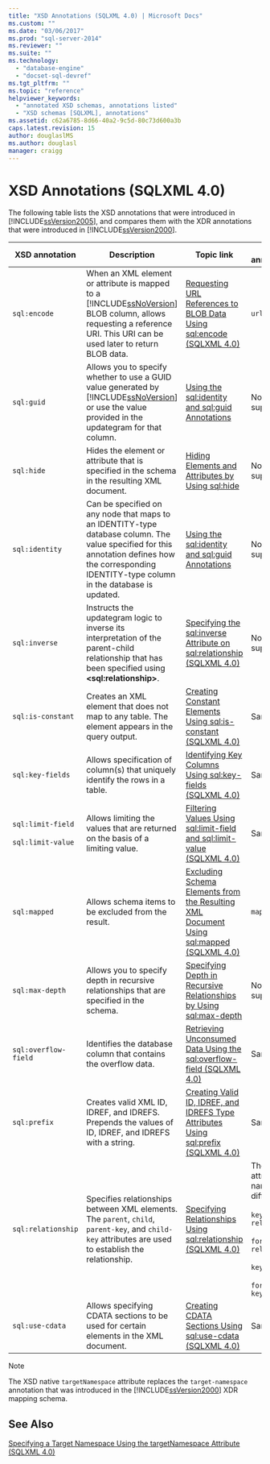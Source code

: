 ```yaml
---
title: "XSD Annotations (SQLXML 4.0) | Microsoft Docs"
ms.custom: ""
ms.date: "03/06/2017"
ms.prod: "sql-server-2014"
ms.reviewer: ""
ms.suite: ""
ms.technology: 
  - "database-engine"
  - "docset-sql-devref"
ms.tgt_pltfrm: ""
ms.topic: "reference"
helpviewer_keywords: 
  - "annotated XSD schemas, annotations listed"
  - "XSD schemas [SQLXML], annotations"
ms.assetid: c62a6785-8d66-40a2-9c5d-80c73d600a3b
caps.latest.revision: 15
author: douglaslMS
ms.author: douglasl
manager: craigg
---
```

# XSD Annotations (SQLXML 4.0)
  The following table lists the XSD annotations that were introduced in [!INCLUDE[ssVersion2005](../../includes/ssversion2005-md.md)], and compares them with the XDR annotations that were introduced in [!INCLUDE[ssVersion2000](../../includes/ssversion2000-md.md)].  
  
|XSD annotation|Description|Topic link|XDR annotation|  
|--------------------|-----------------|----------------|--------------------|  
|`sql:encode`|When an XML element or attribute is mapped to a [!INCLUDE[ssNoVersion](../../includes/ssnoversion-md.md)] BLOB column, allows requesting a reference URI. This URI can be used later to return BLOB data.|[Requesting URL References to BLOB Data Using sql:encode &#40;SQLXML 4.0&#41;](requesting-url-references-to-blob-data-using-sql-encode-sqlxml-4-0.md)|`url-encode`|  
|`sql:guid`|Allows you to specify whether to use a GUID value generated by [!INCLUDE[ssNoVersion](../../includes/ssnoversion-md.md)] or use the value provided in the updategram for that column.|[Using the sql:identity and sql:guid Annotations](using-the-sql-identity-and-sql-guid-annotations.md)|Not supported|  
|`sql:hide`|Hides the element or attribute that is specified in the schema in the resulting XML document.|[Hiding Elements and Attributes by Using sql:hide](hiding-elements-and-attributes-by-using-sql-hide.md)|Not supported|  
|`sql:identity`|Can be specified on any node that maps to an IDENTITY-type database column. The value specified for this annotation defines how the corresponding IDENTITY-type column in the database is updated.|[Using the sql:identity and sql:guid Annotations](using-the-sql-identity-and-sql-guid-annotations.md)|Not supported|  
|`sql:inverse`|Instructs the updategram logic to inverse its interpretation of the parent-child relationship that has been specified using **\<sql:relationship>**.|[Specifying the sql:inverse Attribute on sql:relationship &#40;SQLXML 4.0&#41;](specifying-the-sql-inverse-attribute-on-sql-relationship-sqlxml-4-0.md)|Not supported|  
|`sql:is-constant`|Creates an XML element that does not map to any table. The element appears in the query output.|[Creating Constant Elements Using sql:is-constant &#40;SQLXML 4.0&#41;](creating-constant-elements-using-sql-is-constant-sqlxml-4-0.md)|Same|  
|`sql:key-fields`|Allows specification of column(s) that uniquely identify the rows in a table.|[Identifying Key Columns Using sql:key-fields &#40;SQLXML 4.0&#41;](identifying-key-columns-using-sql-key-fields-sqlxml-4-0.md)|Same|  
|`sql:limit-field`<br /><br /> `sql:limit-value`|Allows limiting the values that are returned on the basis of a limiting value.|[Filtering Values Using sql:limit-field and sql:limit-value &#40;SQLXML 4.0&#41;](../sqlxml-annotated-xsd-schemas-xpath-queries/bulk-load-xml/annotation-interpretation-sql-limit-field-and-sql-limit-value.md)|Same|  
|`sql:mapped`|Allows schema items to be excluded from the result.|[Excluding Schema Elements from the Resulting XML Document Using sql:mapped &#40;SQLXML 4.0&#41;](excluding-schema-elements-from-the-xml-document-using-sql-mapped.md)|`map-field`|  
|`sql:max-depth`|Allows you to specify depth in recursive relationships that are specified in the schema.|[Specifying Depth in Recursive Relationships by Using sql:max-depth](specifying-depth-in-recursive-relationships-by-using-sql-max-depth.md)|Not supported|  
|`sql:overflow-field`|Identifies the database column that contains the overflow data.|[Retrieving Unconsumed Data Using the sql:overflow-field &#40;SQLXML 4.0&#41;](../sqlxml-annotated-xsd-schemas-xpath-queries/bulk-load-xml/annotation-interpretation-sql-overflow-field.md)|Same|  
|`sql:prefix`|Creates valid XML ID, IDREF, and IDREFS. Prepends the values of ID, IDREF, and IDREFS with a string.|[Creating Valid ID, IDREF, and IDREFS Type Attributes Using sql:prefix &#40;SQLXML 4.0&#41;](creating-valid-id-idref-and-idrefs-type-attributes-using-sql-prefix-sqlxml-4-0.md)|Same|  
|`sql:relationship`|Specifies relationships between XML elements. The `parent`, `child`, `parent-key`, and `child-key` attributes are used to establish the relationship.|[Specifying Relationships Using sql:relationship &#40;SQLXML 4.0&#41;](specifying-relationships-using-sql-relationship-sqlxml-4-0.md)|The attribute names are different:<br /><br /> `key-relation`<br /><br /> `foreign-relation`<br /><br /> `key`<br /><br /> `foreign-key`|  
|`sql:use-cdata`|Allows specifying CDATA sections to be used for certain elements in the XML document.|[Creating CDATA Sections Using sql:use-cdata &#40;SQLXML 4.0&#41;](creating-cdata-sections-using-sql-use-cdata-sqlxml-4-0.md)|Same|  
  
> [!NOTE]  
>  The XSD native `targetNamespace` attribute replaces the `target-namespace` annotation that was introduced in the [!INCLUDE[ssVersion2000](../../includes/ssversion2000-md.md)] XDR mapping schema.  
  
## See Also  
 [Specifying a Target Namespace Using the targetNamespace Attribute &#40;SQLXML 4.0&#41;](specifying-a-target-namespace-using-the-targetnamespace-attribute-sqlxml-4-0.md)  
  
  
